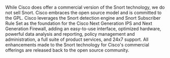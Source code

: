 While Cisco does offer a commercial version of the Snort technology, we do not sell Snort. Cisco embraces the open source model and is committed to the GPL. Cisco leverages the Snort detection engine and Snort Subscriber Rule Set as the foundation for the Cisco Next Generation IPS and Next Generation Firewall, adding an easy-to-use interface, optimized hardware, powerful data analysis and reporting, policy management and administration, a full suite of product services, and 24x7 support. All enhancements made to the Snort technology for Cisco's commercial offerings are released back to the open source community.
